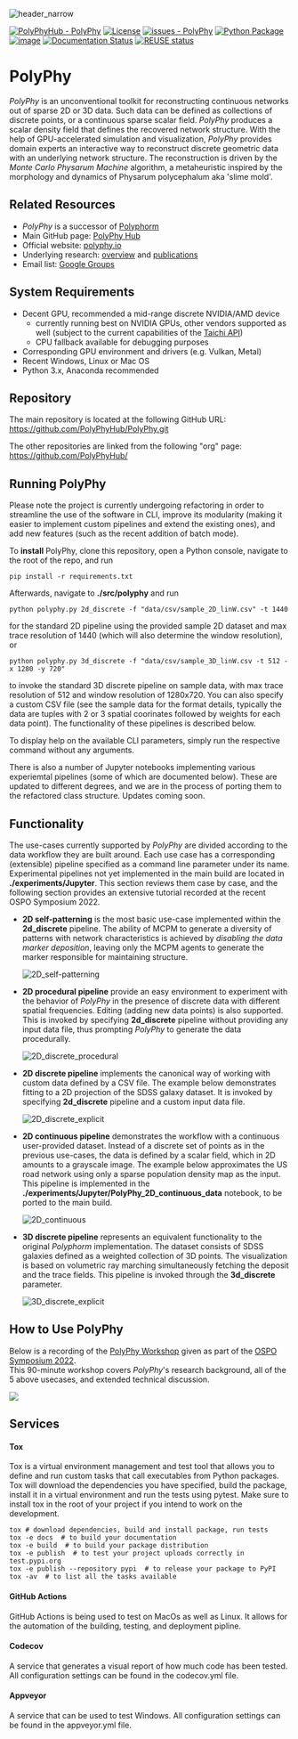 ![header_narrow](https://user-images.githubusercontent.com/26778894/215681761-68adbc1c-4cfa-445d-a745-79a6c09118b2.jpg)

[![PolyPhyHub - PolyPhy](https://img.shields.io/static/v1?label=PolyPhyHub&message=PolyPhy&color=blue&logo=github)](https://github.com/PolyPhyHub/PolyPhy "Go to GitHub repo")
[![License](http://img.shields.io/badge/license-MIT-blue.svg)](https://raw.githubusercontent.com/PolyPhyHub/PolyPhy/main/LICENSE)
[![issues - PolyPhy](https://img.shields.io/github/issues/PolyPhyHub/PolyPhy)](https://github.com/PolyPhyHub/PolyPhy/issues)
[![Python
Package](https://github.com/PolyPhyHub/PolyPhy/actions/workflows/python-package.yml/badge.svg?branch=main)](https://github.com/PolyPhyHub/PolyPhy/actions/workflows/python-package.yml)
[![image](https://ci.appveyor.com/api/projects/status/ynv14em7nm0tvjso/branch/main?svg=true)](https://ci.appveyor.com/project/PatriceJada/polyphy-uyogg/branch/main)
[![Documentation
Status](https://readthedocs.org/projects/polyphy/badge/?version=latest)](https://polyphy.readthedocs.io/en/latest/?badge=latest)
[![REUSE
status](https://api.reuse.software/badge/git.fsfe.org/reuse/api)](https://api.reuse.software/info/git.fsfe.org/reuse/api)
<!-- [![image](https://codecov.io/gh/PolyPhyHub/PolyPhy/branch/main/graph/badge.svg?token=D933raYfrG)](https://codecov.io/gh/PolyPhyHub/PolyPhy) -->

# PolyPhy
*PolyPhy* is an unconventional toolkit for reconstructing continuous networks out of sparse 2D or 3D data. Such data can be defined as collections of discrete points, or a continuous sparse scalar field. *PolyPhy* produces a scalar density field that defines the recovered network structure. With the help of GPU-accelerated simulation and visualization, *PolyPhy* provides domain experts an interactive way to reconstruct discrete geometric data with an underlying network structure. The reconstruction is driven by the *Monte Carlo Physarum Machine* algorithm, a metaheuristic inspired by the morphology and dynamics of Physarum polycephalum aka 'slime mold'. 

## Related Resources
- *PolyPhy* is a successor of [Polyphorm](https://github.com/CreativeCodingLab/Polyphorm)
- Main GitHub page: [PolyPhy Hub](https://github.com/PolyPhyHub)
- Official website: [polyphy.io](https://polyphy.io)
- Underlying research: [overview](https://elek.pub/projects/Rhizome-Cosmology/) and [publications](https://elek.pub/research.html)
- Email list: [Google Groups](https://groups.google.com/g/polyphy-news)

## System Requirements
- Decent GPU, recommended a mid-range discrete NVIDIA/AMD device
  - currently running best on NVIDIA GPUs, other vendors supported as well (subject to the current capabilities of the [Taichi API](https://github.com/taichi-dev/taichi))
  - CPU fallback available for debugging purposes
- Corresponding GPU environment and drivers (e.g. Vulkan, Metal)
- Recent Windows, Linux or Mac OS
- Python 3.x, Anaconda recommended

## Repository
The main repository is located at the following GitHub URL: <br/>
<https://github.com/PolyPhyHub/PolyPhy.git>

The other repositories are linked from the following "org" page: <br/>
<https://github.com/PolyPhyHub/>

## Running PolyPhy
Please note the project is currently undergoing refactoring in order to streamline the use of the software in CLI, improve its modularity (making it easier to implement custom pipelines and extend the existing ones), and add new features (such as the recent addition of batch mode).

To **install** PolyPhy, clone this repository, open a Python console, navigate to the root of the repo, and run
```
pip install -r requirements.txt
```
Afterwards, navigate to **./src/polyphy** and run
```
python polyphy.py 2d_discrete -f "data/csv/sample_2D_linW.csv" -t 1440
```
for the standard 2D pipeline using the provided sample 2D dataset and max trace resolution of 1440 (which will also determine the window resolution), or
```
python polyphy.py 3d_discrete -f "data/csv/sample_3D_linW.csv -t 512 -x 1280 -y 720"
```
to invoke the standard 3D discrete pipeline on sample data, with max trace resolution of 512 and window resolution of 1280x720. You can also specify a custom CSV file (see the sample data for the format details, typically the data are tuples with 2 or 3 spatial coorinates followed by weights for each data point). The functionality of these pipelines is described below.

To display help on the available CLI parameters, simply run the respective command without any arguments.

There is also a number of Jupyter notebooks implementing various experiemtal pipelines (some of which are documented below). These are updated to different degrees, and we are in the process of porting them to the refactored class structure. Updates coming soon.

## Functionality
The use-cases currently supported by *PolyPhy* are divided according to the data workflow they are built around. Each use case has a corresponding (extensible) pipeline specified as a command line parameter under its name. Experimental pipelines not yet implemented in the main build are located in **./experiments/Jupyter**. This section reviews them case by case, and the following section provides an extensive tutorial recorded at the recent OSPO Symposium 2022.

- **2D self-patterning** is the most basic use-case implemented within the **2d_discrete** pipeline. The ability of MCPM to generate a diversity of patterns with network characteristics is achieved by *disabling the data marker deposition*, leaving only the MCPM agents to generate the marker responsible for maintaining structure.<p>
  ![2D_self-patterning](https://user-images.githubusercontent.com/26778894/215976261-d9509124-e3bf-4b82-9cc8-b96a40ab3db2.jpg)
</p>

- **2D procedural pipeline** provide an easy environment to experiment with the behavior of *PolyPhy* in the presence of discrete data with different spatial frequencies. Editing (adding new data points) is also supported. This is invoked by specifying **2d_discrete** pipeline without providing any input data file, thus prompting *PolyPhy* to generate the data procedurally.<p>
  ![2D_discrete_procedural](https://user-images.githubusercontent.com/26778894/215980005-f927d227-0090-46dd-8ec6-fde9b800dfa0.jpg)
</p>

- **2D discrete pipeline** implements the canonical way of working with custom data defined by a CSV file. The example below demonstrates fitting to a 2D projection of the SDSS galaxy dataset. It is invoked by specifying **2d_discrete** pipeline and a custom input data file.<p>
  ![2D_discrete_explicit](https://user-images.githubusercontent.com/26778894/215980486-f77da2ec-8780-4a23-bacc-a03c164ebe2a.jpg)
</p>

- **2D continuous pipeline** demonstrates the workflow with a continuous user-provided dataset. Instead of a discrete set of points as in the previous use-cases, the data is defined by a scalar field, which in 2D amounts to a grayscale image. The example below approximates the US road network using only a sparse population density map as the input. This pipeline is implemented in the **./experiments/Jupyter/PolyPhy_2D_continuous_data** notebook, to be ported to the main build.<p>
  ![2D_continuous](https://user-images.githubusercontent.com/26778894/215981222-6fa4b334-45d2-498f-8c5a-c150137574ac.jpg)
</p>

- **3D discrete pipeline** represents an equivalent functionality to the original *Polyphorm* implementation. The dataset consists of SDSS galaxies defined as a weighted collection of 3D points. The visualization is based on volumetric ray marching simultaneously fetching the deposit and the trace fields. This pipeline is invoked through the **3d_discrete** parameter.<p>
  ![3D_discrete_explicit](https://user-images.githubusercontent.com/26778894/215981925-96ed3322-0068-497d-a2e7-4543c7ef8e41.jpg)
</p>

## How to Use PolyPhy
Below is a recording of the [PolyPhy Workshop](https://elek.pub/workshop_cross2022.html) given as part of the [OSPO Symposium 2022](https://ospo.ucsc.edu/event/20220927/).<br/>
This 90-minute workshop covers *PolyPhy*'s research background, all of the 5 above usecases, and extended technical discussion.

[![](http://i3.ytimg.com/vi/3-hm7iTqz0U/hqdefault.jpg)](https://www.youtube.com/watch?v=3-hm7iTqz0U "PolyPhy Workshop")

## Services

#### Tox
Tox is a virtual environment management and test tool that allows you to define and run custom tasks that call executables from Python packages. Tox will download the dependencies you have specified, build the package, install it in a virtual environment and run the tests using pytest. Make sure to install tox in the root of your project if you intend to work on the development.

``` pycon
tox # download dependencies, build and install package, run tests
tox -e docs  # to build your documentation
tox -e build  # to build your package distribution
tox -e publish  # to test your project uploads correctly in test.pypi.org
tox -e publish --repository pypi  # to release your package to PyPI
tox -av  # to list all the tasks available
```

#### GitHub Actions
GitHub Actions is being used to test on MacOs as well as Linux. It allows for the automation of the building, testing, and deployment pipline.

#### Codecov
A service that generates a visual report of how much code has been tested. All configuration settings can be found in the codecov.yml file.

#### Appveyor
A service that can be used to test Windows. All configuration settings can be found in the appveyor.yml file.
